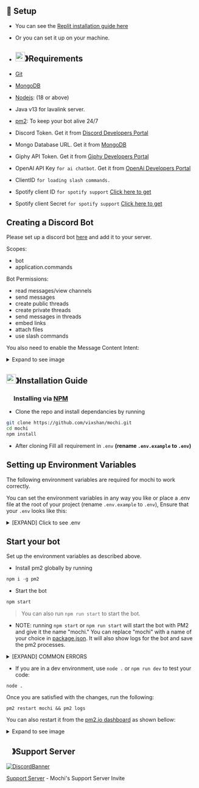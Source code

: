 ## 🚀 Setup

- You can see the [Replit installation guide here](https://docs.vikshan.me/additional/replit)

- Or you can set it up on your machine.


- ## <img src="https://cdn.discordapp.com/emojis/1009754836314628146.gif" width="25px" height="25px">》Requirements
- [Git](https://git-scm.com/downloads)
- [MongoDB](https://www.mongodb.com)
- [Nodejs](https://nodejs.org/en/): (18 or above)
- Java v13 for lavalink server.
- [pm2](https://pm2.io/docs/runtime/guide/installation/): To keep your bot alive 24/7
- Discord Token. Get it from [Discord Developers Portal](https://discord.com/developers/applications)
- Mongo Database URL. Get it from [MongoDB](https://cloud.mongodb.com/v2/635277bf9f5c7b5620db28a4#clusters)
- Giphy API Token. Get it from [Giphy Developers Portal](https://developers.giphy.com/)
- OpenAI API Key `for ai chatbot`. Get it from [OpenAi Developers Portal](https://beta.openai.com/account/api-keys)
- ClientID `for loading slash commands.`
- Spotify client ID `for spotify support` [Click here to get](https://developer.spotify.com/dashboard/login)
- Spotify client Secret `for spotify support` [Click here to get](https://developer.spotify.com/dashboard/login)

## Creating a Discord Bot
Please set up a discord bot [here](https://discord.com/developers/applications/) and add it to your server.

Scopes:
- bot
- application.commands

Bot Permissions:
- read messages/view channels
- send messages
- create public threads
- create private threads
- send messages in threads
- embed links
- attach files
- use slash commands

You also need to enable the Message Content Intent:

<details>
<summary>Expand to see image</summary>

![image](https://user-images.githubusercontent.com/108406948/210853245-31728f5a-3017-4a26-9caa-0541b6fe1aae.png)

</details>


## <img src="https://cdn.discordapp.com/emojis/814216203466965052.png" width="25px" height="25px">》Installation Guide

### <img src="https://cdn.discordapp.com/emojis/1028680849195020308.png" width="15px" height="15px"> Installing via [NPM](https://www.npmjs.com/)


- Clone the repo and install dependancies by running
```bash
git clone https://github.com/vixshan/mochi.git
cd mochi
npm install
```
- After cloning Fill all requirement in `.env` **(rename `.env.example` to `.env`)**

## Setting up Environment Variables

The following environment variables are required for mochi to work correctly.

You can set the environment variables in any way you like or place a .env file at the root of your project (rename `.env.example` to `.env`),
Ensure that your `.env` looks like this:
<details>
  <summary> [EXPAND] Click to see .env</summary>
  
```bash
@@ -1,23 +0,0 @@
# Bot Token [Required]
BOT_TOKEN=

# Mongo Database Connection String [Required]
MONGO_CONNECTION=

# Webhooks [Optional]
ERROR_LOGS=
JOIN_LEAVE_LOGS=

# Dashboard [Required for dashboard]
BOT_SECRET=
SESSION_PASSWORD=

# Required for Weather Command (https://weatherstack.com)
WEATHERSTACK_KEY=

# Required for image commands (https://strangeapi.fun/docs)
STRANGE_API_KEY=

# SPOTFIY [Required for Spotify Support]
SPOTIFY_CLIENT_ID=
SPOTIFY_CLIENT_SECRET=

# Required for OpenAI (https://beta.openai.com/)
OPENAI=

# Required for few anime commands (https://docs.waifu.it)
WAIFU_IT_KEY=

```


MongoDB:
- MONGODB_CONNECTION: The MongoDB connection string.
  - Should look something like this: mongodb+srv://<username>:<password><cluster>.<something>.mongodb.net/?retryWrites=true&w=majority

Bot Token:
- BOT_TOKEN: The Discord bot token
  - You can get it from your [Discord Dev Portal](https://discord.com/developers/applications) by selecting your app and then selecting "Bot."

Discord Server Details:
- ERROR_LOGS: (Optional) The webhook for error log messages
- JOIN_LEAVE_LOGS: (Optional) The webhook for join/leave log messages

Extras:
- WEATHERSTACK_KEY: (Optional) The API key for weatherstack.com
- STRANGE_API_KEY: (Optional) The API key for strangeapi.fun
- SPOTIFY_CLIENT_ID: (Optional) The client ID for Spotify
- SPOTIFY_CLIENT_SECRET: (Optional) The client secret for Spotify
- OPENAI: (Optional) The API key for OpenAI
- WAIFU_IT_KEY: (Optional) The API key for [waifu.it](https://docs.waifu.it)
</details>

## Start your bot
Set up the environment variables as described above.

- Install pm2 globally by running 
```js
npm i -g pm2
```
- Start the bot
```bash
npm start
```

>You can also run `npm run start` to start the bot.

- NOTE: running `npm start` or `npm run start` will start the bot with PM2 and give it the name "mochi." You can replace "mochi" with a name of your choice in [package.json](./package.json). It will also show logs for the bot and save the pm2 processes.

<details>
<summary> [EXPAND] COMMON ERRORS </summary>
  
```js
[PM2][ERROR] Script already launched, add -f option to force re-execution
```
>It means that the bot is already running. You can delete it by running the following command followed by the command to start the bot, i.e., `npm run start`:
```
pm2 delete mochi
```
> Or restart it by running:
```
pm2 restart mochi
```

</details>

- If you are in a dev environment, use `node .` or `npm run dev` to test your code:
```
node .
```
Once you are satisfied with the changes, run the following:
```
pm2 restart mochi && pm2 logs
```
You can also restart it from the [pm2.io dashboard](https://pm2.io/) as shown bellow:
<details>
<summary>Expand to see image</summary>

![image](https://cdn.discordapp.com/attachments/1072834906742345808/1076183450417123358/image.png)

</details>



## <img src="https://cdn.discordapp.com/emojis/1036083490292244493.png" width="15px" height="15px">》Support Server
[![DiscordBanner](https://invidget.switchblade.xyz/uMgS9evnmv)](https://discord.gg/uMgS9evnmv)

[Support Server](https://discord.gg/uMgS9evnmv) - Mochi's Support Server Invite

